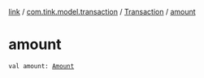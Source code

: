[link](../../index.md) / [com.tink.model.transaction](../index.md) / [Transaction](index.md) / [amount](./amount.md)

# amount

`val amount: `[`Amount`](../../com.tink.model.misc/-amount/index.md)